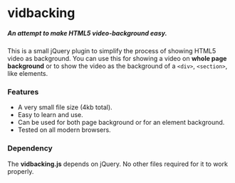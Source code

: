# vidbacking
##### An attempt to make HTML5 video-background easy.

This is a small jQuery plugin to simplify the process of showing HTML5 video as background. You can use this for showing a video on **whole page background** or to show the video as the background of a `<div>`, `<section>`, like elements.
### Features
* A very small file size (4kb total).
* Easy to learn and use.
* Can be used for both page background or for an element background.
* Tested on all modern browsers.
 
### Dependency
The **vidbacking.js** depends on jQuery. No other files required for it to work properly.